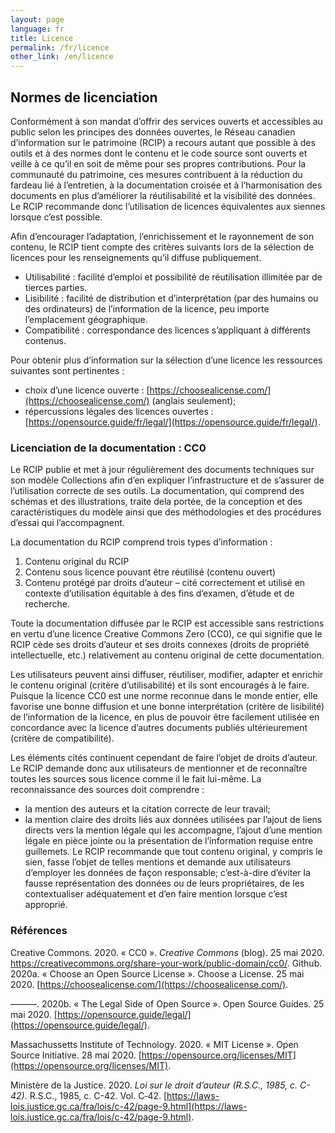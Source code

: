 ```yaml
---
layout: page
language: fr
title: Licence
permalink: /fr/licence
other_link: /en/licence
---
```


## Normes de licenciation

Conformément à son mandat d’offrir des services ouverts et accessibles au public selon les principes des données ouvertes, le Réseau canadien d’information sur le patrimoine (RCIP) a recours autant que possible à des outils et à des normes dont le contenu et le code source sont ouverts et veille à ce qu’il en soit de même pour ses propres contributions. Pour la communauté du patrimoine, ces mesures contribuent à la réduction du fardeau lié à l’entretien, à la documentation croisée et à l’harmonisation des documents en plus d’améliorer la réutilisabilité et la visibilité des données. Le RCIP recommande donc l’utilisation de licences équivalentes aux siennes lorsque c’est possible.

Afin d’encourager l’adaptation, l’enrichissement et le rayonnement de son contenu, le RCIP tient compte des critères suivants lors de la sélection de licences pour les renseignements qu’il diffuse publiquement.
- Utilisabilité : facilité d’emploi et possibilité de réutilisation illimitée par de tierces parties.
- Lisibilité : facilité de distribution et d’interprétation (par des humains ou des ordinateurs) de l’information de la licence, peu importe l’emplacement géographique.  
- Compatibilité : correspondance des licences s’appliquant à différents contenus. 

Pour obtenir plus d’information sur la sélection d’une licence les ressources suivantes sont pertinentes : 
- choix d’une licence ouverte : [https://choosealicense.com/](https://choosealicense.com/) (anglais seulement);
- répercussions légales des licences ouvertes : [https://opensource.guide/fr/legal/](https://opensource.guide/fr/legal/).  


### Licenciation de la documentation : CC0

Le RCIP publie et met à jour régulièrement des documents techniques sur son modèle Collections afin d’en expliquer l’infrastructure et de s’assurer de l’utilisation correcte de ses outils. La documentation, qui comprend des schémas et des illustrations, traite dela portée, de la conception et des caractéristiques du modèle ainsi que des méthodologies et des procédures d’essai qui l’accompagnent. 

La documentation du RCIP comprend trois types d’information :  
1. Contenu original du RCIP
2. Contenu sous licence pouvant être réutilisé (contenu ouvert)
3. Contenu protégé par droits d’auteur – cité correctement et utilisé en contexte d’utilisation équitable à des fins d’examen, d’étude et de recherche.

Toute la documentation diffusée par le RCIP est accessible sans restrictions en vertu d’une licence Creative Commons Zero (CC0), ce qui signifie que le RCIP cède ses droits d’auteur et ses droits connexes (droits de propriété intellectuelle, etc.) relativement au contenu original de cette documentation.

Les utilisateurs peuvent ainsi diffuser, réutiliser, modifier, adapter et enrichir le contenu original (critère d’utilisabilité) et ils sont encouragés à le faire. Puisque la licence CC0 est une norme reconnue dans le monde entier, elle favorise une bonne diffusion et une bonne interprétation (critère de lisibilité) de l’information de la licence, en plus de pouvoir être facilement utilisée en concordance avec la licence d’autres documents publiés ultérieurement (critère de compatibilité).

Les éléments cités continuent cependant de faire l’objet de droits d’auteur. Le RCIP demande donc aux utilisateurs de mentionner et de reconnaître toutes les sources sous licence comme il le fait lui-même. La reconnaissance des sources doit comprendre : 
- la mention des auteurs et la citation correcte de leur travail; 
- la mention claire des droits liés aux données utilisées par l’ajout de liens directs vers la mention légale qui les accompagne, l’ajout d’une mention légale en pièce jointe ou la présentation de l’information requise entre guillemets.
Le RCIP recommande que tout contenu original, y compris le sien, fasse l’objet de telles mentions et demande aux utilisateurs d’employer les données de façon responsable; c’est-à-dire d’éviter la fausse représentation des données ou de leurs propriétaires, de les contextualiser adéquatement et d’en faire mention lorsque c’est approprié.

### Références
Creative Commons. 2020. « CC0 ». *Creative Commons* (blog). 25 mai 2020. https://creativecommons.org/share-your-work/public-domain/cc0/.
Github. 2020a. « Choose an Open Source License ». Choose a License. 25 mai 2020. [https://choosealicense.com/](https://choosealicense.com/).

———. 2020b. « The Legal Side of Open Source ». Open Source Guides. 25 mai 2020. [https://opensource.guide/legal/](https://opensource.guide/legal/).

Massachussetts Institute of Technology. 2020. « MIT License ». Open Source Initiative. 28 mai 2020. [https://opensource.org/licenses/MIT](https://opensource.org/licenses/MIT).

Ministère de la Justice. 2020. *Loi sur le droit d’auteur (R.S.C., 1985, c. C-42)*. R.S.C., 1985, c. C-42. Vol. C‑42. [https://laws-lois.justice.gc.ca/fra/lois/c-42/page-9.html](https://laws-lois.justice.gc.ca/fra/lois/c-42/page-9.html).

